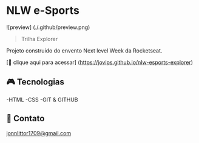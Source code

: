# NLW e-Sports 

![preview] (./.github/preview.png)

>Trilha Explorer


Projeto construido do envento Next level Week da Rocketseat.

[🔗 clique aqui para acessar] (https://jovips.github.io/nlw-esports-explorer)

## 🎮 Tecnologias
 
-HTML
-CSS
-GIT & GITHUB

## 🤍 Contato

jonnlittor1709@gmail.com

